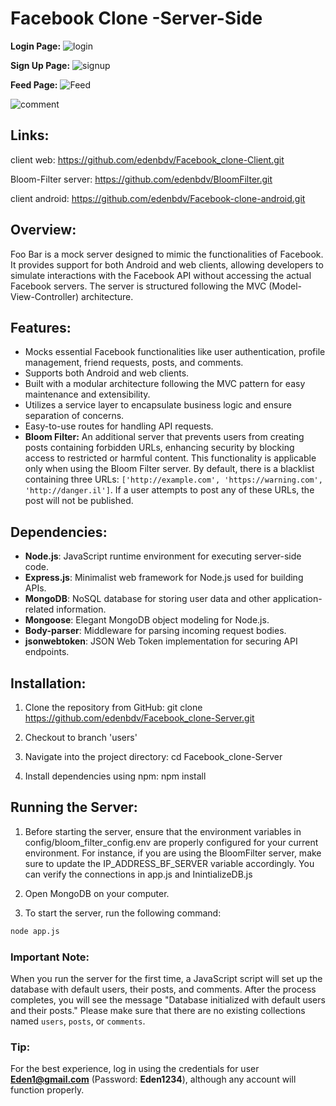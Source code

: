 # Facebook Clone -Server-Side

**Login Page:**
![login](https://github.com/user-attachments/assets/1016e229-0e81-4d5e-93a4-3b1f160ba173)

**Sign Up Page:**
![signup](https://github.com/user-attachments/assets/1b5d5754-1580-4194-9d46-5b257720f21c)

**Feed Page:**
![Feed](https://github.com/user-attachments/assets/d832eb9e-5e27-4b17-ba8a-6d966d6f3b25)

![‏‏comment](https://github.com/user-attachments/assets/bc47bdef-1bdd-48e5-b8af-fb7acf65312f)
## Links:
client web:
https://github.com/edenbdv/Facebook_clone-Client.git

Bloom-Filter server:
https://github.com/edenbdv/BloomFilter.git

client android:
https://github.com/edenbdv/Facebook-clone-android.git

## Overview:

Foo Bar is a mock server designed to mimic the functionalities of Facebook. It provides support for both Android and web clients, allowing developers to simulate interactions with the Facebook API without accessing the actual Facebook servers. The server is structured following the MVC (Model-View-Controller) architecture.

## Features:

- Mocks essential Facebook functionalities like user authentication, profile management, friend requests, posts, and comments.
- Supports both Android and web clients.
- Built with a modular architecture following the MVC pattern for easy maintenance and extensibility.
- Utilizes a service layer to encapsulate business logic and ensure separation of concerns.
- Easy-to-use routes for handling API requests.
- **Bloom Filter:** An additional server that prevents users from creating posts containing forbidden URLs, enhancing security by blocking access to restricted or harmful content. This functionality is applicable only when using the Bloom Filter server. By default, there is a blacklist containing three URLs: `['http://example.com', 'https://warning.com', 'http://danger.il']`. If a user attempts to post any of these URLs, the post will not be published.


## Dependencies:

- **Node.js**: JavaScript runtime environment for executing server-side code.
- **Express.js**: Minimalist web framework for Node.js used for building APIs.
- **MongoDB**: NoSQL database for storing user data and other application-related information.
- **Mongoose**: Elegant MongoDB object modeling for Node.js.
- **Body-parser**: Middleware for parsing incoming request bodies.
- **jsonwebtoken**: JSON Web Token implementation for securing API endpoints.

## Installation:

1. Clone the repository from GitHub:
   git clone https://github.com/edenbdv/Facebook_clone-Server.git


2. Checkout to branch 'users'

   
3. Navigate into the project directory:
   cd Facebook_clone-Server

   
4. Install dependencies using npm:
   npm install

## Running the Server:

1. Before starting the server, ensure that the environment variables in config/bloom_filter_config.env are properly configured for your current environment. For instance, if you are using the BloomFilter server, make sure to update the IP_ADDRESS_BF_SERVER variable accordingly.
You can verify the connections in app.js and InintializeDB.js

2. Open MongoDB on your computer.

3. To start the server, run the following command:
 ```bash
node app.js

   ```
### Important Note:
When you run the server for the first time, a JavaScript script will set up the database with default users, their posts, and comments. After the process completes, you will see the message "Database initialized with default users and their posts." Please make sure that there are no existing collections named `users`, `posts`, or `comments`.

### Tip:
For the best experience, log in using the credentials for user **Eden1@gmail.com** (Password: **Eden1234**), although any account will function properly.


